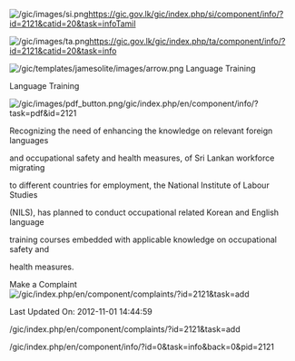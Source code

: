 <!-- Source: https://gic.gov.lk/gic/index.php/en/component/info/?id=2121&catid=20&task=info -->

![/gic/images/si.png](/gic/images/si.png)https://gic.gov.lk/gic/index.php/si/component/info/?id=2121&catid=20&task=infoTamil

![/gic/images/ta.png](/gic/images/ta.png)https://gic.gov.lk/gic/index.php/ta/component/info/?id=2121&catid=20&task=info

![/gic/templates/jamesolite/images/arrow.png](/gic/templates/jamesolite/images/arrow.png) Language Training

Language Training

![/gic/images/pdf_button.png](/gic/images/pdf_button.png)/gic/index.php/en/component/info/?task=pdf&id=2121

Recognizing the need of enhancing the knowledge on relevant foreign languages

and occupational safety and health measures, of Sri Lankan workforce migrating

to different countries for employment, the National Institute of Labour Studies

(NILS), has planned to conduct occupational related Korean and English language

training courses embedded with applicable knowledge on occupational safety and

health measures.

Make a Complaint ![/gic/index.php/en/component/complaints/?id=2121&task=add](/gic/index.php/en/component/complaints/?id=2121&task=add)

Last Updated On: 2012-11-01 14:44:59

/gic/index.php/en/component/complaints/?id=2121&task=add

/gic/index.php/en/component/info/?id=0&task=info&back=0&pid=2121